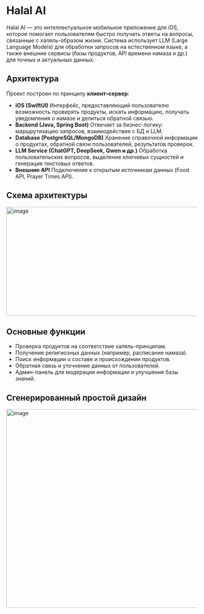 # Halal AI

Halal AI — это интеллектуальное мобильное приложение для iOS, которое помогает пользователям быстро получать ответы на вопросы, связанные с халяль-образом жизни. Система использует LLM (Large Language Models) для обработки запросов на естественном языке, а также внешние сервисы (базы продуктов, API времени намаза и др.) для точных и актуальных данных.

## Архитектура

Проект построен по принципу **клиент–сервер**:

* **iOS (SwiftUI)**
  Интерфейс, предоставляющий пользователю возможность проверять продукты, искать информацию, получать уведомления о намазе и делиться обратной связью.
* **Backend (Java, Spring Boot)**
  Отвечает за бизнес-логику: маршрутизацию запросов, взаимодействие с БД и LLM.
* **Database (PostgreSQL/MongoDB)**
  Хранение справочной информации о продуктах, обратной связи пользователей, результатов проверок.
* **LLM Service (ChatGPT, DeepSeek, Qwen и др.)**
  Обработка пользовательских вопросов, выделение ключевых сущностей и генерация текстовых ответов.
* **Внешние API**
  Подключение к открытым источникам данных (Food API, Prayer Times API).

## Схема архитектуры
<img width="531" height="287" alt="image" src="https://github.com/user-attachments/assets/56707ff7-2a26-4e55-8ffd-2c182e800263" />

## Основные функции

* Проверка продуктов на соответствие халяль-принципам.
* Получение религиозных данных (например, расписание намаза).
* Поиск информации о составе и происхождении продуктов.
* Обратная связь и уточнение данных от пользователей.
* Админ-панель для модерации информации и улучшения базы знаний.

## Сгенерированный простой дизайн

<img width="684" height="523" alt="image" src="https://github.com/user-attachments/assets/bd8618e7-5ba1-4c86-8394-0d71a2da5922" />
